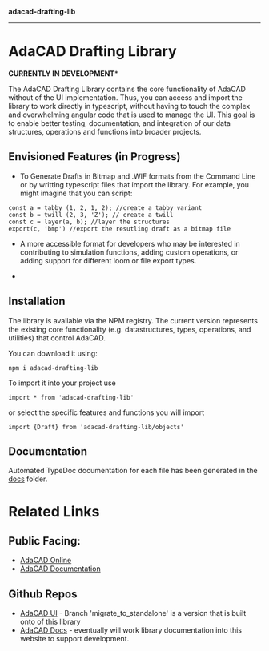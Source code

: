 **adacad-drafting-lib**

***

# AdaCAD Drafting Library

**CURRENTLY IN DEVELOPMENT***

The AdaCAD Drafting LIbrary contains the core functionality of AdaCAD without of the UI implementation. Thus, you can access and import the library to work directly in typescript, without having to touch the complex and overwhelming angular code that is used to manage the UI. This goal is to enable better testing, documentation, and integration of our data structures, operations and functions into broader projects. 

## Envisioned Features (in Progress)

- To Generate Drafts in Bitmap and .WIF formats from the Command Line or by writting typescript files that import the library. For example, you might imagine that you can script: 
```
const a = tabby (1, 2, 1, 2); //create a tabby variant
const b = twill (2, 3, 'Z'); // create a twill 
const c = layer(a, b); //layer the structures
export(c, 'bmp') //export the resutling draft as a bitmap file
```

- A more accessible format for developers who may be interested in contributing to simulation functions, adding custom operations, or adding support for different loom or file export types. 

- 

## Installation

The library is available via the NPM registry. The current version represents the existing core functionality (e.g. datastructures, types, operations, and utilities) that control AdaCAD. 

You can download it using: 

`npm i adacad-drafting-lib`

To import it into your project use

`import * from 'adacad-drafting-lib' `

or select the specific features and functions you will import

`import {Draft} from 'adacad-drafting-lib/objects'`

## Documentation 

Automated TypeDoc documentation for each file has been generated in the [docs](_media/docs) folder. 

# Related Links

## Public Facing: 
- [AdaCAD Online](htts://adacad.org) 
- [AdaCAD Documentation](htts://docs.adacad.org)

## Github Repos

- [AdaCAD UI](https://github.com/UnstableDesign/AdaCAD/tree/main) - Branch 'migrate_to_standalone' is a version that is built onto of this library
- [AdaCAD Docs](https://github.com/UnstableDesign/AdaCAD_Documentation) - eventually will work library documentation into this website to support development.
